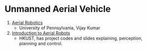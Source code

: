 # Unmanned Aerial Vehicle
1. [Aerial Robotics]()
    * University of Pennsylvania, Vijay Kumar
2. [Introduction to Aerial Robots](https://gaowenliang.github.io/HKUST-ELEC5660-Introduction-to-Aerial-Robots/index.html)
   * HKUST, has project codes and slides explaining, perception, planning and control.
